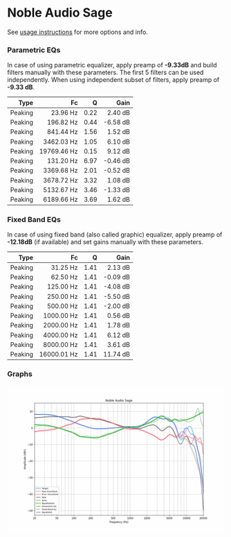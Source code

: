 # Noble Audio Sage
See [usage instructions](https://github.com/jaakkopasanen/AutoEq#usage) for more options and info.

### Parametric EQs
In case of using parametric equalizer, apply preamp of **-9.33dB** and build filters manually
with these parameters. The first 5 filters can be used independently.
When using independent subset of filters, apply preamp of **-9.33 dB**.

| Type    | Fc          |    Q | Gain     |
|--------:|------------:|-----:|---------:|
| Peaking | 23.96 Hz    | 0.22 | 2.40 dB  |
| Peaking | 196.82 Hz   | 0.44 | -6.58 dB |
| Peaking | 841.44 Hz   | 1.56 | 1.52 dB  |
| Peaking | 3462.03 Hz  | 1.05 | 6.10 dB  |
| Peaking | 19769.46 Hz | 0.15 | 9.12 dB  |
| Peaking | 131.20 Hz   | 6.97 | -0.46 dB |
| Peaking | 3369.68 Hz  | 2.01 | -0.52 dB |
| Peaking | 3678.72 Hz  | 3.32 | 1.08 dB  |
| Peaking | 5132.67 Hz  | 3.46 | -1.33 dB |
| Peaking | 6189.66 Hz  | 3.69 | 1.62 dB  |

### Fixed Band EQs
In case of using fixed band (also called graphic) equalizer, apply preamp of **-12.18dB**
(if available) and set gains manually with these parameters.

| Type    | Fc          |    Q | Gain     |
|--------:|------------:|-----:|---------:|
| Peaking | 31.25 Hz    | 1.41 | 2.13 dB  |
| Peaking | 62.50 Hz    | 1.41 | -0.09 dB |
| Peaking | 125.00 Hz   | 1.41 | -4.08 dB |
| Peaking | 250.00 Hz   | 1.41 | -5.50 dB |
| Peaking | 500.00 Hz   | 1.41 | -2.00 dB |
| Peaking | 1000.00 Hz  | 1.41 | 0.56 dB  |
| Peaking | 2000.00 Hz  | 1.41 | 1.78 dB  |
| Peaking | 4000.00 Hz  | 1.41 | 6.12 dB  |
| Peaking | 8000.00 Hz  | 1.41 | 3.61 dB  |
| Peaking | 16000.01 Hz | 1.41 | 11.74 dB |

### Graphs
![](./Noble%20Audio%20Sage.png)